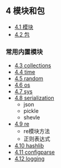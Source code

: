 ## 4 模块和包
- [4.1 模块](4.1Module.md)  
- [4.2 包](4.2Package.md)
### 常用内置模块
- [4.3 collections](4.3Collections.md)
- [4.4 time](4.4Time.md)
- [4.5 random](4.5Random.md)
- [4.6 os](4.6Os.md)
- [4.7 sys](4.7Sys.md)
- [4.8 serialization](4.8Serialization.md)
	- json
	- pickle
	- shevle
- [4.9 re](4.9Re.md)
	- re模块方法
	- 正则表达式
- [4.10 hashlib](4.10Hashlib.md)
- [4.11 configparse](4.11Configparse.md)
- [4.12 logging](4.12Logging.md)



